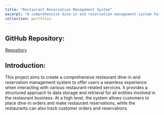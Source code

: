 ```yaml
---
title: "Restaurant Reservation Management System"
excerpt: "A comprehensive dine-in and reservation management system for restaurants that provides a structured approach to data storage and retrieval for all entities involved in the restaurant business."
collection: portfolio
---
```



## GitHub Repository:
[Repository](https://github.com/sameerprasadkoppolu/Restaurant-Reservation-Management-System)  


## Introduction:
This project aims to create a comprehensive restaurant dine-in and reservation management system to offer users a seamless experience when interacting with various restaurant-related services. It provides a structured approach to data storage and retrieval for all entities involved in the restaurant business. At a high level, the system allows customers to place dine-in orders and make restaurant reservations, while the restaurants can also track customer orders and reservations.
